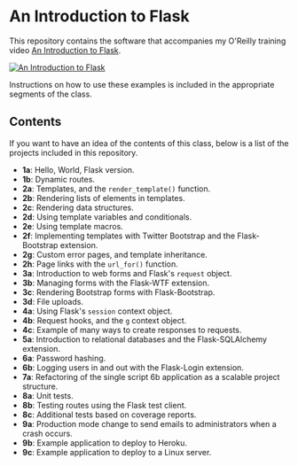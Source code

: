 An Introduction to Flask
========================

This repository contains the software that accompanies my O'Reilly training video [An Introduction to Flask](http://bit.ly/flaskintro).

[![An Introduction to Flask](http://img.youtube.com/vi/Hzg16-4k-Kk/0.jpg)](http://bit.ly/flaskintro)

Instructions on how to use these examples is included in the appropriate segments of the class.

Contents
--------

If you want to have an idea of the contents of this class, below is a list of the projects included in this repository.

- **1a**: Hello, World, Flask version.
- **1b**: Dynamic routes.
- **2a**: Templates, and the `render_template()` function.
- **2b**: Rendering lists of elements in templates.
- **2c**: Rendering data structures.
- **2d**: Using template variables and conditionals.
- **2e**: Using template macros.
- **2f**: Implementing templates with Twitter Bootstrap and the Flask-Bootstrap extension.
- **2g**: Custom error pages, and template inheritance.
- **2h**: Page links with the `url_for()` function.
- **3a**: Introduction to web forms and Flask's `request` object.
- **3b**: Managing forms with the Flask-WTF extension.
- **3c**: Rendering Bootstrap forms with Flask-Bootstrap.
- **3d**: File uploads.
- **4a**: Using Flask's `session` context object.
- **4b**: Request hooks, and the `g` context object.
- **4c**: Example of many ways to create responses to requests.
- **5a**: Introduction to relational databases and the Flask-SQLAlchemy extension.
- **6a**: Password hashing.
- **6b**: Logging users in and out with the Flask-Login extension.
- **7a**: Refactoring of the single script 6b application as a scalable project structure.
- **8a**: Unit tests.
- **8b**: Testing routes using the Flask test client.
- **8c**: Additional tests based on coverage reports.
- **9a**: Production mode change to send emails to administrators when a crash occurs.
- **9b**: Example application to deploy to Heroku.
- **9c**: Example application to deploy to a Linux server.
